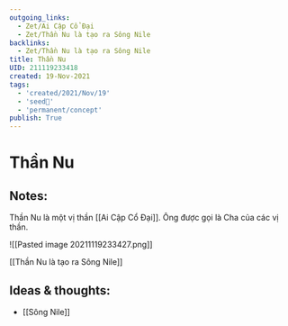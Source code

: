 ```yaml
---
outgoing_links:
  - Zet/Ai Cập Cổ Đại
  - Zet/Thần Nu là tạo ra Sông Nile
backlinks:
  - Zet/Thần Nu là tạo ra Sông Nile
title: Thần Nu
UID: 211119233418
created: 19-Nov-2021
tags:
  - 'created/2021/Nov/19'
  - 'seed🥜'
  - 'permanent/concept'
publish: True
---
```

# Thần Nu

## Notes:
Thần Nu là một vị thần [[Ai Cập Cổ Đại]]. Ông được gọi là Cha của các vị thần.

![[Pasted image 20211119233427.png]]

[[Thần Nu là tạo ra Sông Nile]]

## Ideas & thoughts:
- [[Sông Nile]]

